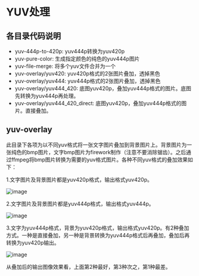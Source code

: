 # YUV处理

## 各目录代码说明
- yuv-444p-to-420p: yuv444p转换为yuv420p
- yuv-pure-color: 生成指定颜色的纯色的yuv444p图片
- yuv-file-merge: 将多个yuv文件合并为一个
- yuv-overlay/yuv420: yuv420p格式的2张图片叠加，透掉黑色
- yuv-overlay/yuv444: yuv444p格式的2张图片叠加，透掉黑色
- yuv-overlay/yuv444_420: 底图yuv420p，叠加yuv444p格式的图片。底图先转换为yuv444p再处理。
- yuv-overlay/yuv444_420_direct: 底图yuv420p，叠加yuv444p格式的图片。直接叠加。

## yuv-overlay
此目录下各项为以不同yuv格式将一张文字图片叠加到背景图片上。背景图片为一张纯色的bmp图片，文字bmp图片为firework制作（注意不要消除锯齿）。之后通过ffmpeg将bmp图片转换为需要的yuv格式图片。各种不同yuv格式的叠加效果如下：

1.文字图片及背景图片都是yuv420p格式，输出格式yuv420p。

![image](https://raw.githubusercontent.com/findAway/yuv-processing/master/yuv-overlay/overlay_420.bmp)

2.文字图片及背景图片都是yuv444p格式，输出格式yuv444p。

![image](https://raw.githubusercontent.com/findAway/yuv-processing/master/yuv-overlay/overlay_444.bmp)

3.文字为yuv444p格式，背景为yuv420p格式，输出格式yuv420p。有2种叠加方式。一种是直接叠加，另一种是背景转换为yuv444p格式后再叠加，叠加后再转换为yuv420p输出。

![image](https://raw.githubusercontent.com/findAway/yuv-processing/master/yuv-overlay/overlay_420_444.bmp)

从叠加后的输出图像效果看，上面第2种最好，第3种次之，第1种最差。

